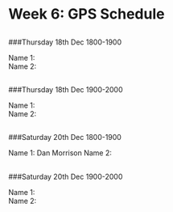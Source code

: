# Week 6: GPS Schedule
##

###Thursday 18th Dec 1800-1900

Name 1:  
Name 2:  

##

###Thursday 18th Dec 1900-2000

Name 1:  
Name 2:  

##

###Saturday 20th Dec 1800-1900

Name 1:  Dan Morrison
Name 2:  

##

###Saturday 20th Dec 1900-2000

Name 1:  
Name 2:  

